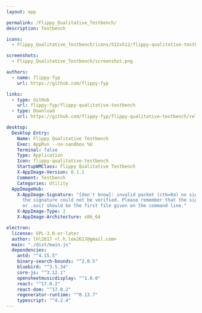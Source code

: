 ```yaml
---
layout: app

permalink: /Flippy_Qualitative_Testbench/
description: Testbench

icons:
  - Flippy_Qualitative_Testbench/icons/512x512/flippy-qualitative-testbench.png

screenshots:
  - Flippy_Qualitative_Testbench/screenshot.png

authors:
  - name: flippy-fyp
    url: https://github.com/flippy-fyp

links:
  - type: GitHub
    url: flippy-fyp/flippy-qualitative-testbench
  - type: Download
    url: https://github.com/flippy-fyp/flippy-qualitative-testbench/releases

desktop:
  Desktop Entry:
    Name: Flippy Qualitative Testbench
    Exec: AppRun --no-sandbox %U
    Terminal: false
    Type: Application
    Icon: flippy-qualitative-testbench
    StartupWMClass: Flippy Qualitative Testbench
    X-AppImage-Version: 0.1.1
    Comment: Testbench
    Categories: Utility
  AppImageHub:
    X-AppImage-Signature: "[don't know]: invalid packet (ctb=0a) no signature found
      the signature could not be verified. Please remember that the signature file (.sig
      or .asc) should be the first file given on the command line."
    X-AppImage-Type: 2
    X-AppImage-Architecture: x86_64

electron:
  license: GPL-3.0-or-later
  author: lhl2617 <l.h.lee2617@gmail.com>
  main: "./dist/main.js"
  dependencies:
    antd: "^4.15.5"
    binary-search-bounds: "^2.0.5"
    bluebird: "^3.5.34"
    core-js: "^3.12.1"
    opensheetmusicdisplay: "^1.0.0"
    react: "^17.0.2"
    react-dom: "^17.0.2"
    regenerator-runtime: "^0.13.7"
    typescript: "^4.2.4"
---
```


